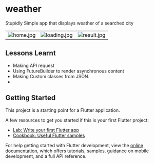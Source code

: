 # weather

Stupidly Simple app that displays weather of a searched city

|         |           |         |
|------   |--------   |---------|
|![home.jpg](https://tinypic.host/images/2022/08/08/home.jpg)|![loading.jpg](https://tinypic.host/images/2022/08/08/loading.jpg)| ![result.jpg](https://tinypic.host/images/2022/08/08/result.jpg)


## Lessons Learnt
- Making API request
- Using FutureBuilder to render asynchronous content
- Making Custom classes from JSON.
- 
## Getting Started

This project is a starting point for a Flutter application.

A few resources to get you started if this is your first Flutter project:

- [Lab: Write your first Flutter app](https://docs.flutter.dev/get-started/codelab)
- [Cookbook: Useful Flutter samples](https://docs.flutter.dev/cookbook)

For help getting started with Flutter development, view the
[online documentation](https://docs.flutter.dev/), which offers tutorials,
samples, guidance on mobile development, and a full API reference.
